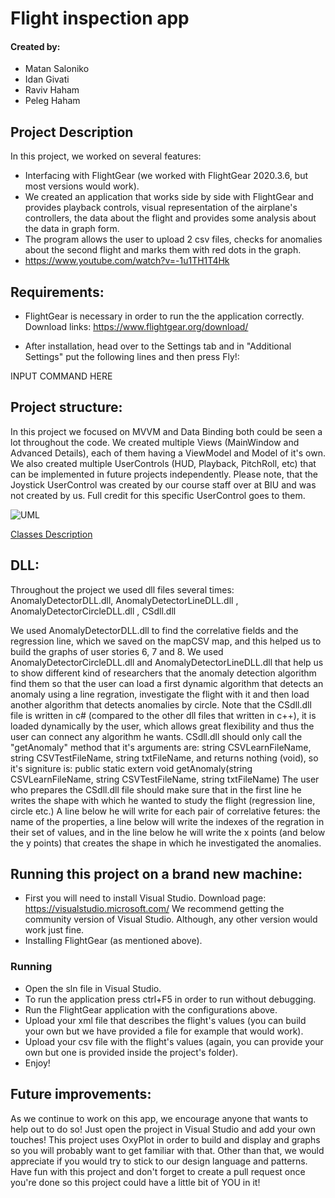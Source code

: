 # Flight inspection app
#### Created by:
- Matan Saloniko
- Idan Givati
- Raviv Haham
- Peleg Haham


Project Description
- 
In this project, we worked on several features:
- Interfacing with FlightGear (we worked with FlightGear 2020.3.6, but most versions would work).
- We created an application that works side by side with FlightGear and provides playback controls, visual representation of the airplane's controllers, the data about the flight and provides some analysis about the data in graph form.
- The program allows the user to upload 2 csv files, checks for anomalies about the second flight and marks them with red dots in the graph.
- https://www.youtube.com/watch?v=-1u1TH1T4Hk

## Requirements:

- FlightGear is necessary in order to run the the application correctly.
Download links:
https://www.flightgear.org/download/

- After installation, head over to the Settings tab and in "Additional Settings" put the following lines and then press Fly!:

INPUT COMMAND HERE

## Project structure:

In this project we focused on MVVM and Data Binding both could be seen a lot throughout the code.
We created multiple Views (MainWindow and Advanced Details), each of them having a ViewModel and Model of it's own.
We also created multiple UserControls (HUD, Playback, PitchRoll, etc) that can be implemented in future projects independently.
Please note, that the Joystick UserControl was created by our course staff over at BIU and was not created by us. Full credit for this specific UserControl goes to them.

![UML](https://i.imgur.com/FNQjCmi.png)

[Classes Description](FlightInspectionApp/ClassDetails.md)


## DLL:
Throughout the project we used dll files several times:
AnomalyDetectorDLL.dll, AnomalyDetectorLineDLL.dll , AnomalyDetectorCircleDLL.dll , CSdll.dll

We used AnomalyDetectorDLL.dll to find the correlative fields and the regression line, which we saved on the mapCSV map, and this helped us to build the graphs of user stories 6, 7 and 8. We used AnomalyDetectorCircleDLL.dll and AnomalyDetectorLineDLL.dll that help us to show different kind of researchers that the anomaly detection algorithm find them so that the user can load a first dynamic algorithm that detects an anomaly using a line regration, investigate the flight with it and then load another algorithm that detects anomalies by circle.
Note that the CSdll.dll file is written in c# (compared to the other dll files that written in c++), it is loaded dynamically by the user, which allows great flexibility and thus the user can connect any algorithm he wants.
CSdll.dll should only call the "getAnomaly" method that it's arguments are:
string CSVLearnFileName, string CSVTestFileName, string txtFileName, and returns nothing (void), so it's signiture is: 
public static extern void getAnomaly(string CSVLearnFileName, string CSVTestFileName, string txtFileName)
The user who prepares the CSdll.dll file should make sure that in the first line he writes the shape with which he wanted to study the flight (regression line, circle etc.) A line below he will write for each pair of correlative fetures: the name of the properties, a line below will write the indexes of the regration in their set of values, and in the line below he will write the x points (and below the y points) that creates the shape in which he investigated the anomalies.

## Running this project on a brand new machine:

- First you will need to install Visual Studio.
	Download page:
	https://visualstudio.microsoft.com/
	We recommend getting the community version of Visual Studio. Although, any other version would work just fine.
- Installing FlightGear (as mentioned above).

### Running

- Open the sln file in Visual Studio.
- To run the application press ctrl+F5 in order to run without debugging.
- Run the FlightGear application with the configurations above.
- Upload your xml file that describes the flight's values (you can build your own but we have provided a file for example that would work).
- Upload your csv file with the flight's values (again, you can provide your own but one is provided inside the project's folder).
- Enjoy!

## Future improvements:

As we continue to work on this app, we encourage anyone that wants to help out to do so!
Just open the project in Visual Studio and add your own touches!
This project uses OxyPlot in order to build and display and graphs so you will probably want to get familiar with that.
Other than that, we would appreciate if you would try to stick to our design language and patterns.
Have fun with this project and don't forget to create a pull request once you're done so this project could have a little bit of YOU in it!
